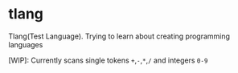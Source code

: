 # tlang
Tlang(Test Language). Trying to learn about creating programming languages

[WIP]: Currently scans single tokens `+`,`-`,`*`,`/` and integers `0-9`
